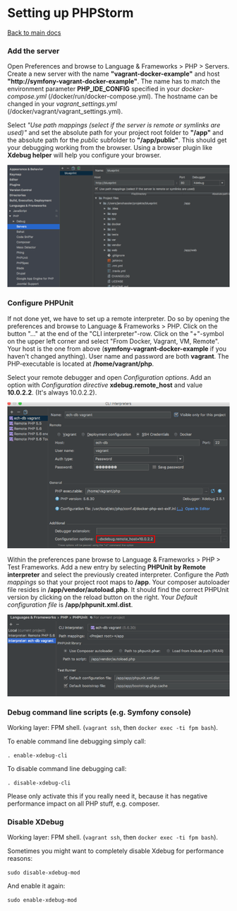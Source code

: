 # Setting up PHPStorm


[Back to main docs](Readme.md)


### Add the server

Open Preferences and browse to Language & Frameworks > PHP > Servers. Create a new server with the name **"vagrant-docker-example"** and host **"http://symfony-vagrant-docker-example"**.
The name has to match the environment parameter **PHP_IDE_CONFIG** specified in your *docker-compose.yml* (/docker/run/docker-compose.yml). The hostname can be changed in your *vagrant_settings.yml* (/docker/vagrant/vagrant_settings.yml).

Select *"Use path mappings (select if the server is remote or symlinks are used)"* and set the absolute path for your project root folder to **"/app"** and the absolute path for the *public* subfolder to **"/app/public"**.
This should get your debugging working from the browser. Using a browser plugin like **Xdebug helper** will help you configure your browser. 

![Add the server](assets/phpstorm-addserver.png)


### Configure PHPUnit

If not done yet, we have to set up a remote interpreter. Do so by opening the preferences and browse to Language & Frameworks > PHP. Click on the button "..." at the end of the "CLI interpreter"-row. Click on the "+"-symbol on the upper left corner and select "From Docker, Vagrant, VM, Remote".
Your host is the one from above (**symfony-vagrant-docker-example** if you haven't changed anything). User name and password are both **vagrant**. The PHP-executable is located at **/home/vagrant/php**.

Select your remote debugger and open *Configuration options*. Add an option with *Configuration directive* **xdebug.remote_host** and value **10.0.2.2**. (It's always 10.0.2.2).

![Setup remote interpreter](assets/phpstorm-remote-interpreter.png)

Within the preferences pane browse to Language & Frameworks > PHP > Test Frameworks. Add a new entry by selecting **PHPUnit by Remote interpreter** and select the previously created interpreter.
Configure the *Path mappings* so that your project root maps to **/app**. Your composer autoloader file resides in **/app/vendor/autoload.php**. It should find the correct PHPUnit version by clicking on the reload button on the right. Your *Default configuration file* is **/app/phpunit.xml.dist**.

![Configure PhpUnit](assets/phpstorm-phpunit.png)


### Debug command line scripts (e.g. Symfony console)

Working layer: FPM shell. (`vagrant ssh`, then `docker exec -ti fpm bash`).

To enable command line debugging simply call: 

`. enable-xdebug-cli`

To disable command line debugging call:

`. disable-xdebug-cli`


Please only activate this if you really need it, because it has negative performance impact on all PHP stuff, e.g. composer.


### Disable XDebug

Working layer: FPM shell. (`vagrant ssh`, then `docker exec -ti fpm bash`).

Sometimes you might want to completely disable Xdebug for performance reasons:

`sudo disable-xdebug-mod`

And enable it again:

`sudo enable-xdebug-mod`


